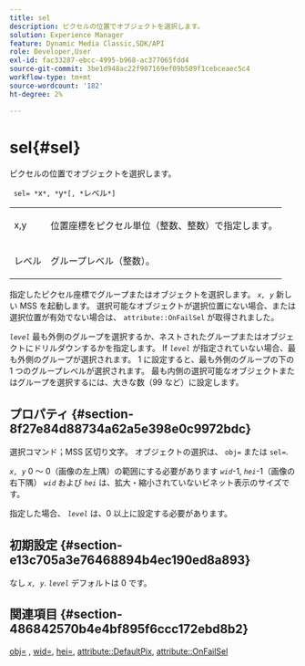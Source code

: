 ```yaml
---
title: sel
description: ピクセルの位置でオブジェクトを選択します。
solution: Experience Manager
feature: Dynamic Media Classic,SDK/API
role: Developer,User
exl-id: fac33287-ebcc-4995-b968-ac377065fdd4
source-git-commit: 3be1d948ac22f907169ef09b509f1cebceaec5c4
workflow-type: tm+mt
source-wordcount: '182'
ht-degree: 2%

---
```


# sel{#sel}

ピクセルの位置でオブジェクトを選択します。

` sel= *`x`*, *`y`*[, *`レベル`*]`

<table id="simpletable_247FF35D791C43D3AB433B8CF49F8C91"> 
 <tr class="strow"> 
  <td class="stentry"> <p> <span class="varname"> x,y </span> </p> </td> 
  <td class="stentry"> <p>位置座標をピクセル単位（整数、整数）で指定します。 </p> </td> 
 </tr> 
 <tr class="strow"> 
  <td class="stentry"> <p> <span class="varname"> レベル </span> </p> </td> 
  <td class="stentry"> <p>グループレベル（整数）。 </p> </td> 
 </tr> 
</table>

指定したピクセル座標でグループまたはオブジェクトを選択します。 *`x, y`* 新しい MSS を起動します。 選択可能なオブジェクトが選択位置にない場合、または選択位置が有効でない場合は、 `attribute::OnFailSel` が取得されました。

*`level`* 最も外側のグループを選択するか、ネストされたグループまたはオブジェクトにドリルダウンするかを指定します。 If *`level`* が指定されていない場合、最も外側のグループが選択されます。 1 に設定すると、最も外側のグループの下の 1 つのグループレベルが選択されます。 最も内側の選択可能なオブジェクトまたはグループを選択するには、大きな数（99 など）に設定します。

## プロパティ {#section-8f27e84d88734a62a5e398e0c9972bdc}

選択コマンド；MSS 区切り文字。 オブジェクトの選択は、 `obj=` または `sel=`.

*`x, y`* 0 ～ 0（画像の左上隅）の範囲にする必要があります *`wid`*-1, *`hei`*-1（画像の右下隅） *`wid`* および *`hei`* は、拡大・縮小されていないビネット表示のサイズです。

指定した場合、 *`level`* は、0 以上に設定する必要があります。

## 初期設定 {#section-e13c705a3e76468894b4ec190ed8a893}

なし *`x, y`*. *`level`* デフォルトは 0 です。

## 関連項目 {#section-486842570b4e4bf895f6ccc172ebd8b2}

[obj=](../../../../../ir-api/http-protocol/image-rendering-api-ref/c-ir-http-protocol-ref/c-ir-http-protocol-command-reference/r-ir-obj.md#reference-31e7dac7931b4e0eb3c7589f120a1e6a) , [wid=](../../../../../ir-api/http-protocol/image-rendering-api-ref/c-ir-http-protocol-ref/c-ir-http-protocol-command-reference/r-ir-wid.md#reference-b7e691b0624941168c94b2749ae233ec), [hei=](../../../../../ir-api/http-protocol/image-rendering-api-ref/c-ir-http-protocol-ref/c-ir-http-protocol-command-reference/r-ir-hei.md#reference-1c08f60365a94417a39867c09cac5478), [attribute::DefaultPix](../../../../../ir-api/material-cat/image-rendering-api-ref/c-ir-material-catalog/c-ir-attributes-reference/r-ir-defaultpix.md#reference-102c98f9b5d24d2aaaeb756653fb0e6f), [attribute::OnFailSel](../../../../../ir-api/material-cat/image-rendering-api-ref/c-ir-material-catalog/c-ir-attributes-reference/r-ir-onfailsel.md#reference-f95e4a4a3c02412b87a2b0acca8a5513)
